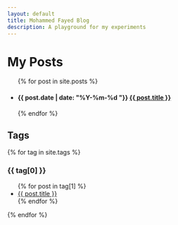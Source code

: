 ```yaml
---
layout: default
title: Mohammed Fayed Blog
description: A playground for my experiments
---
```


# My Posts
<ul>
  {% for post in site.posts %}
  <li>
    <h4><span class="date">{{ post.date | date: "%Y-%m-%d "}}</span> <a href="{{ post.url }}">{{ post.title }}</a></h4>
    
  </li>
  {% endfor %}
</ul>

## Tags
{% for tag in site.tags %}
<h3>{{ tag[0] }}</h3>
<ul>
  {% for post in tag[1] %}
  <li><a href="{{ post.url }}">{{ post.title }}</a></li>
  {% endfor %}
</ul>
{% endfor %}
